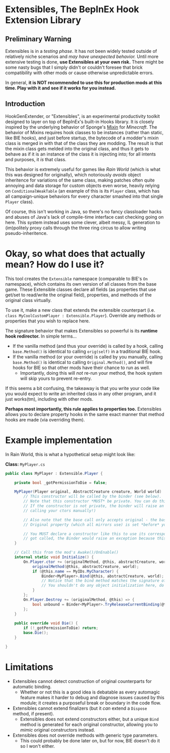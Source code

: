 # Extensibles, The BepInEx Hook Extension Library

## Preliminary Warning

Extensibles is in a *testing phase*. It has not been widely tested outside of relatively niche scenarios and *may have unexpected behavior.* Until more extensive testing is done, **use Extensibles at your own risk.** There might be some nasty bugs that I simply didn't or couldn't foresee that brick compatibility with other mods or cause otherwise unpredictable errors.

In general, **it is NOT recommended to use this for production mods at this time. Play with it and see if it works for you instead.**

## Introduction

HookGenExtender, or "Extensibles", is an experimental productivity toolkit designed to layer on top of BepInEx's built-in Hooks library. It is closely inspired by the underlying behavior of Sponge's [Mixin](https://github.com/SpongePowered/Mixin) for *Minecraft*. The behavior of Mixins requires hook classes to be instances (rather than static, like BIE hooks), and just before startup, the bytecode of a modder's mixin class is merged in with that of the class they are modding. The result is that the mixin class gets melded into the original class, and thus it gets to behave as if it is an instance of the class it is injecting into; for all intents and purposes, it *is* that class.

This behavior is extremely useful for games like *Rain World* (which is what this was designed for originally), which notoriously *avoids* object inheritence for variations of the same class, making patches often quite annoying and data storage for custom objects even worse, heavily relying on `ConditionalWeakTable` (an example of this is its `Player` class, which has all campaign-unique behaviors for every character smashed into that single `Player` class).

Of course, this isn't working in Java, so there's no fancy classloader hacks and abuses of Java's lack of compile-time interface cast checking going on here. This system instead uses some clever, albeit messy, IL generation to (im)politely proxy calls through the three ring circus to allow writing pseudo-inheritence.

# Okay, so what does that actually mean? How do I use it?

This tool creates the `Extensible` namespace (comparable to BIE's `On` namespace), which contains its own version of all classes from the base game. These Extensible classes declare all fields (as properties that use get/set to read/write the original field), properties, and methods of the original class virtually.

To use it, make a new class that extends the extensible counterpart (i.e. `class MyCoolCustomPlayer : Extensible.Player`). Override any methods or properties that you wish to replace here.

The signature behavior that makes Extensibles so powerful is its **runtime hook redirector.** In simple terms...
* If the vanilla method (and thus your override) is called by a hook, calling `base.Method()` is identical to calling `orig(self)` in a traditional BIE hook.
* If the vanilla method (or your override) is called by you manually, calling `base.Method()` is identical to calling `Original.Method()`, and will fire hooks for BIE so that other mods have their chance to run as well.
  * Importantly, doing this will *not* re-run your method, the hook system will skip yours to prevent re-entry.

If this seems a bit confusing, the takeaway is that you write your code like you would expect to write an inherited class in any other program, and it just works(tm), including with other mods.

**Perhaps most importantly, this rule applies to properties too.** Extensibles allows you to declare property hooks in the same exact manner that method hooks are made (via overriding them).

# Example implementation

In Rain World, this is what a hypothetical setup might look like:

**Class:** `MyPlayer.cs`
```cs
public class MyPlayer : Extensible.Player {

	private bool _gotPermissionToDie = false;

	MyPlayer(Player original, AbstractCreature creature, World world) : base(original) {
		// This constructor will be called by the binder (see below).
		// Note that this constructor *MUST* be private. You can do this by having no access modifier (as done here) or explicitly putting private, up to you.
		// If the constructor is not private, the binder will raise an exception reminding you to do so (this is to relay the fact that you should not be
		// calling your ctors manually!)

		// Also note that the base call only accepts original - the base constructor doesn't actually do any logic from the original class, it just ensures that the
		// Original property (which all mirrors use) is set *before* your constructor executes.

		// You MUST declare a constructor like this to use its corresponding bind method! If this constructor was missing, and Bind(player, abstractCreature, world)
		// got called, the Binder would raise an exception because this constructor was missing.
	}

	// Call this from the mod's Awake()/OnEnable()
	internal static void Initialize() {
		On.Player.ctor += (originalMethod, @this, abstractCreature, world) => {
			originalMethod(@this, abstractCreature, world);
			if (@this.name == MyIDs.MyCharacter) {
				Binder<MyPlayer>.Bind(@this, abstractCreature, world); // This is where the magic happens.
				// Notice that the bind method matches the signature of the constructor hook. There is also a default variant of Bind (that only takes @this)
				// You shouldn't do any object initialization here, do that in your constructor instead.
			}
		};
		On.Player.Destroy += (originalMethod, @this) => {
			bool unbound = Binder<MyPlayer>.TryReleaseCurrentBinding(@this);
		};
	}
	
	public override void Die() {
		if (!_gotPermissionToDie) return;
		base.Die();
	}

}
```

# Limitations
- Extensibles cannot detect construction of original counterparts for automatic binding. 
  - Whether or not this is a good idea is debatable as every automagic feature makes it harder to debug and diagnose issues caused by this module; it creates a purposeful break or boundary in the code flow.
- Extensibles cannot extend finalizers (but it *can* extend a `Dispose` method, if present).
  - Extensibles does not extend constructors either, but a unique `Bind` method is generated for each original constructor, allowing you to *mimic* original constructors instead.
- Extensibles does not override methods with generic type parameters.
  - This could probably be done later on, but for now, BIE doesn't do it so I won't either.
